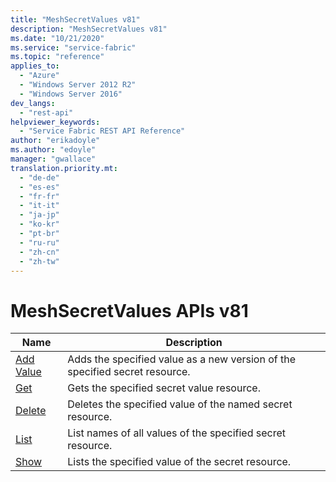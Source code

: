```yaml
---
title: "MeshSecretValues v81"
description: "MeshSecretValues v81"
ms.date: "10/21/2020"
ms.service: "service-fabric"
ms.topic: "reference"
applies_to: 
  - "Azure"
  - "Windows Server 2012 R2"
  - "Windows Server 2016"
dev_langs: 
  - "rest-api"
helpviewer_keywords: 
  - "Service Fabric REST API Reference"
author: "erikadoyle"
ms.author: "edoyle"
manager: "gwallace"
translation.priority.mt: 
  - "de-de"
  - "es-es"
  - "fr-fr"
  - "it-it"
  - "ja-jp"
  - "ko-kr"
  - "pt-br"
  - "ru-ru"
  - "zh-cn"
  - "zh-tw"
---
```

# MeshSecretValues APIs v81

| Name | Description |
| --- | --- |
| [Add Value](sfclient-v81-api-meshsecretvalue_addvalue.md) | Adds the specified value as a new version of the specified secret resource.<br/> |
| [Get](sfclient-v81-api-meshsecretvalue_get.md) | Gets the specified secret value resource.<br/> |
| [Delete](sfclient-v81-api-meshsecretvalue_delete.md) | Deletes the specified  value of the named secret resource.<br/> |
| [List](sfclient-v81-api-meshsecretvalue_list.md) | List names of all values of the specified secret resource.<br/> |
| [Show](sfclient-v81-api-meshsecretvalue_show.md) | Lists the specified value of the secret resource.<br/> |


